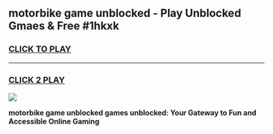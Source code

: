 
## motorbike game unblocked - Play Unblocked Gmaes & Free #1hkxk
<h3>
<a href="https://news.freeplayer.one?title=motorbike_game_unblocked&ref=24F">CLICK TO PLAY</a></h3>
<hr>

<h3>
<a href="https://news.freeplayer.one?title=motorbike_game_unblocked&ref=24F">CLICK 2 PLAY</a>
  
</h3>

<a href="https://news.freeplayer.one?title=motorbike_game_unblocked&ref=24F/"><img src="https://clearcache.store/games.png"></a>


**motorbike game unblocked games unblocked: Your Gateway to Fun and Accessible Online Gaming**
